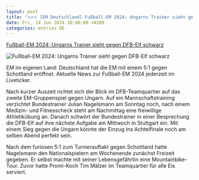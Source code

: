 ```yaml
---
layout: post
title: "🔥🔥🔥 [EM Deutschland] Fußball-EM 2024: Ungarns Trainer sieht gegen DFB-Elf schwarz"
date: Fri, 14 Jun 2024 10:00:00 +0200
categories: entries DE
---
```

[Fußball-EM 2024: Ungarns Trainer sieht gegen DFB-Elf schwarz](https://www.zdf.de/nachrichten/sport/fussball-em-2024-liveticker-100.html)

![Fußball-EM 2024: Ungarns Trainer sieht gegen DFB-Elf schwarz](https://www.zdf.de/assets/schweiz-ungarn-102~1280x720?cb=1718484052907)

EM im eigenen Land: Deutschland hat die EM mit einem 5:1 gegen Schottland eröffnet. Aktuelle News zur Fußball-EM 2024 jederzeit im Liveticker.

Nach kurzer Auszeit richtet sich der Blick im DFB-Teamquartier auf das zweite EM-Gruppenspiel gegen Ungarn. Auf ein Mannschaftstraining verzichtet Bundestrainer Julian Nagelsmann am Sonntag noch, nach einem Medizin- und Fitnesscheck steht am Nachmittag eine freiwillige Athletikübung an. Danach schwört der Bundestrainer in einer Besprechung die DFB-Elf auf ihre nächste Aufgabe am Mittwoch in Stuttgart ein. Mit einem Sieg gegen die Ungarn könnte der Einzug ins Achtelfinale noch am selben Abend perfekt sein.

Nach dem furiosen 5:1 zum Turnierauftakt gegen Schottland hatte Nagelsmann den Nationalspielern am Wochenende zunächst Freizeit gegeben. Er selbst machte mit seiner Lebensgefährtin eine Mountainbike-Tour. Zuvor hatte Promi-Koch Tim Mälzer im Teamquartier für alle Eis serviert.

